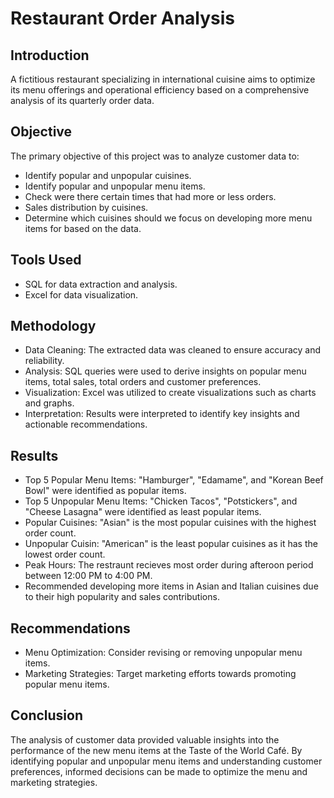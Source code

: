 # Restaurant Order Analysis

## Introduction
A fictitious restaurant specializing in international cuisine aims to optimize its menu offerings and operational efficiency based on a comprehensive analysis of its quarterly order data.

## Objective
The primary objective of this project was to analyze customer data to:
- Identify popular and unpopular cuisines.
- Identify popular and unpopular menu items.
- Check were there certain times that had more or less orders.
- Sales distribution by cuisines.
- Determine which cuisines should we focus on developing more menu items for based on the data.

## Tools Used
- SQL for data extraction and analysis.
- Excel for data visualization.

## Methodology
- Data Cleaning: The extracted data was cleaned to ensure accuracy and reliability.
- Analysis: SQL queries were used to derive insights on popular menu items, total sales, total orders and customer preferences.
- Visualization: Excel was utilized to create visualizations such as charts and graphs.
- Interpretation: Results were interpreted to identify key insights and actionable recommendations.

## Results
- Top 5 Popular Menu Items: "Hamburger", "Edamame", and "Korean Beef Bowl" were identified as popular items.
- Top 5 Unpopular Menu Items: "Chicken Tacos", "Potstickers", and "Cheese Lasagna" were identified as least popular items.
- Popular Cuisines: "Asian" is the most popular cuisines with the highest order count.
- Unpopular Cuisin: "American" is the least popular cuisines as it has the lowest order count.
- Peak Hours: The restraunt recieves most order during afteroon period between 12:00 PM to 4:00 PM.
- Recommended developing more items in Asian and Italian cuisines due to their high popularity and sales contributions.

## Recommendations
- Menu Optimization: Consider revising or removing unpopular menu items.
- Marketing Strategies: Target marketing efforts towards promoting popular menu items.

## Conclusion
The analysis of customer data provided valuable insights into the performance of the new menu items at the Taste of the World Café. By identifying popular and unpopular menu items and understanding customer preferences, informed decisions can be made to optimize the menu and marketing strategies.
